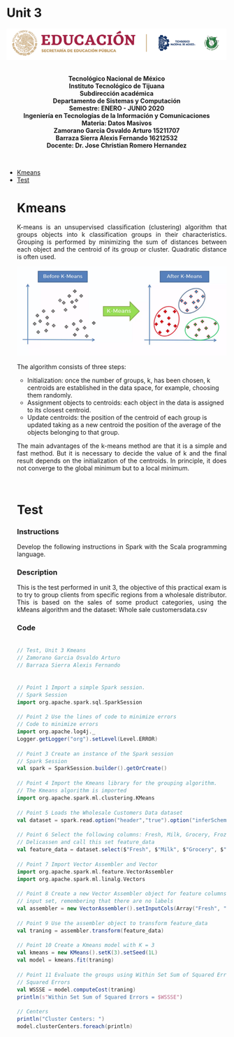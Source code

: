 <h1>Unit 3</h1>
<p align="center"><img src="https://github.com/OsziiRk/Recursos_Bigdata/blob/master/logos.PNG" style="max-width:100%;"></p>
<p align="center">
<br><strong>Tecnológico Nacional de México</strong>
<br><strong>Instituto Tecnológico de Tijuana</strong>
<br><strong>Subdirección académica</strong>
<br><strong>Departamento de Sistemas y Computación</strong>
<br><strong>Semestre: ENERO - JUNIO 2020</strong>
<br><strong>Ingeniería en Tecnologías de la Información y Comunicaciones</strong>
<br><strong>Materia: Datos Masivos</strong>
<br><strong>Zamorano Garcia Osvaldo Arturo 15211707</strong>
<br><strong>Barraza Sierra Alexis Fernando 16212532</strong>
<br><strong>Docente: Dr. Jose Christian Romero Hernandez</strong>
</p>
<br>
<ul>
<li><a href = "#Kmeans" target="_self"> Kmeans </a>
<li><a href = "#Examen1u3" target="_self"> Test </a>

<br>
<a name = "Kmeans"><h1> Kmeans </h1></a>

<p align="justify">K-means is an unsupervised classification (clustering) algorithm that groups objects into k classification groups in their characteristics. Grouping is performed by minimizing the sum of distances between each object and the centroid of its group or cluster. Quadratic distance is often used.</p>
<p align="center"><img src="https://github.com/OsziiRk/Recursos_Bigdata/blob/master/aDTF2cZ.png" style="max-width:100%;"></p>



The algorithm consists of three steps:

* Initialization: once the number of groups, k, has been chosen, k centroids are established in the data space, for example, choosing them randomly.
* Assignment objects to centroids: each object in the data is assigned to its closest centroid.
* Update centroids: the position of the centroid of each group is updated taking as a new centroid the position of the average of the objects belonging to that group.



<p align="justify"> The main advantages of the k-means method are that it is a simple and fast method. But it is necessary to decide the value of k and the final result depends on the initialization of the centroids. In principle, it does not converge to the global minimum but to a local minimum.</p>

<br>
<a name = "Examen1u3"><h1> Test </h1></a>
<h3>Instructions</h3>
<p align="justify">Develop the following instructions in Spark with the Scala programming language.</p>
<h3>Description</h3>
<p align="justify">This is the test performed in unit 3, the objective of this practical exam is to try to group clients from specific regions from a wholesale distributor. This is based on the sales of some product categories, using the kMeans algorithm and the dataset: Whole sale customersdata.csv </p>
<h3>Code</h3>

```scala

// Test, Unit 3 Kmeans
// Zamorano Garcia Osvaldo Arturo 
// Barraza Sierra Alexis Fernando


// Point 1 Import a simple Spark session.
// Spark Session
import org.apache.spark.sql.SparkSession

// Point 2 Use the lines of code to minimize errors
// Code to minimize errors
import org.apache.log4j._
Logger.getLogger("org").setLevel(Level.ERROR)

// Point 3 Create an instance of the Spark session
// Spark Session
val spark = SparkSession.builder().getOrCreate()

// Point 4 Import the Kmeans library for the grouping algorithm.
// The Kmeans algorithm is imported
import org.apache.spark.ml.clustering.KMeans

// Point 5 Loads the Wholesale Customers Data dataset
val dataset = spark.read.option("header","true").option("inferSchema","true").format("csv").load("Wholesale customers data.csv")

// Point 6 Select the following columns: Fresh, Milk, Grocery, Frozen, Detergents_Paper,
// Delicassen and call this set feature_data
val feature_data = dataset.select($"Fresh", $"Milk", $"Grocery", $"Frozen", $"Detergents_Paper", $"Delicassen")

// Point 7 Import Vector Assembler and Vector
import org.apache.spark.ml.feature.VectorAssembler
import org.apache.spark.ml.linalg.Vectors

// Point 8 Create a new Vector Assembler object for feature columns as a
// input set, remembering that there are no labels
val assembler = new VectorAssembler().setInputCols(Array("Fresh", "Milk", "Grocery", "Frozen", "Detergents_Paper", "Delicassen")).setOutputCol("features")

// Point 9 Use the assembler object to transform feature_data
val traning = assembler.transform(feature_data)

// Point 10 Create a Kmeans model with K = 3
val kmeans = new KMeans().setK(3).setSeed(1L)
val model = kmeans.fit(traning)

// Point 11 Evaluate the groups using Within Set Sum of Squared Errors WSSSE and print the centroids.
// Squared Errors
val WSSSE = model.computeCost(traning)
println(s"Within Set Sum of Squared Errors = $WSSSE")

// Centers
println("Cluster Centers: ")
model.clusterCenters.foreach(println)




```
